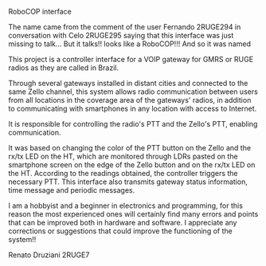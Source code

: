 RoboCOP interface

The name came from the comment of the user Fernando 2RUGE294 in conversation with Celo 2RUGE295 saying that this interface was just missing to talk... But it talks!! looks like a RoboCOP!!! And so it was named

This project is a controller interface for a VOIP gateway for GMRS or RUGE radios as they are called in Brazil.

Through several gateways installed in distant cities and connected to the same Zello channel, this system allows radio communication between users from all locations in the coverage area of the gateways' radios, in addition to communicating with smartphones in any location with access to Internet.

It is responsible for controlling the radio's PTT and the Zello's PTT, enabling communication.

It was based on changing the color of the PTT button on the Zello and the rx/tx LED on the HT, which are monitored through LDRs pasted on the smartphone screen on the edge of the Zello button and on the rx/tx LED on the HT. According to the readings obtained, the controller triggers the necessary PTT. This interface also transmits gateway status information, time message and periodic messages.

I am a hobbyist and a beginner in electronics and programming, for this reason the most experienced ones will certainly find many errors and points that can be improved both in hardware and software. I appreciate any corrections or suggestions that could improve the functioning of the system!!

Renato Druziani 2RUGE7
